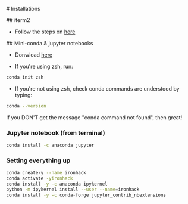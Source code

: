# Installations

## iterm2

- Follow the steps on [here](https://medium.com/ayuth/iterm2-zsh-oh-my-zsh-the-most-power-full-of-terminal-on-macos-bdb2823fb04c)

## Mini-conda & jupyter notebooks

- Donwload [here](https://docs.conda.io/en/latest/miniconda.html)

- If you're using zsh, run:

```bash
conda init zsh
```

- If you're not using zsh, check conda commands are understood by typing:

```bash
conda --version
```

If you DON'T get the message "conda command not found", then great!

### Jupyter notebook (from terminal)

```bash
conda install -c anaconda jupyter
```

### Setting everything up

```bash
conda create-y --name ironhack
conda activate -yironhack
conda install -y -c anaconda ipykernel
python -m ipykernel install --user --name=ironhack
conda install -y -c conda-forge jupyter_contrib_nbextensions
```
